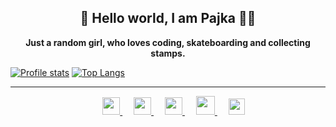 <h2 align="center">👋 Hello world, I am Pajka 👩‍💻</h2>

<p align="center">
  <strong>Just a random girl, who loves coding, skateboarding and collecting stamps.</strong>
</p>

[![Profile stats](https://github-readme-stats.vercel.app/api?username=pajka-js&title_color=333&text_color=777&hide=stars&show_icons=true&layout=compact)](https://github.com/pajka-js)
[![Top Langs](https://github-readme-stats.vercel.app/api/top-langs/?username=pajka-js&title_color=333&layout=compact)](https://github.com/pajka-js/github-readme-stats)

---

<p align="center">
  &emsp;
  <a href="mailto: k.steflovic@gmail.com">
    <img src="https://img.icons8.com/material/96/000000/email--v1.png" width="28px"/>
  </a>
  &emsp;
  <a href="https://twitter.com/st3fina">
    <img src="https://img.icons8.com/material/192/000000/twitter-squared.png" width="28px"/>
  </a>
  &emsp;
  <a href= "https://instagram.com/st3fina">
    <img src="https://img.icons8.com/ios-glyphs/256/000000/instagram-new.svg" width="28px"/>
  </a>
  &emsp;
  <a href="https://www.buymeacoffee.com/pajka">
  <img src="https://img.icons8.com/material/96/000000/kawaii-coffee.png" width="30px"/>
  </a> 
  &emsp;
  <a href="https://www.linkedin.com/in/krist%C3%ADna-%C5%A1teflovi%C4%8Dov%C3%A1-483b75153">
    <img src="https://img.icons8.com/ios-filled/256/000000/linkedin.svg" width="26px"/>
  </a>
  <br />
  
</p>

<!--
**pajka-js/pajka-js** is a ✨ _special_ ✨ repository because its `README.md` (this file) appears on her GitHub profile.
-->
